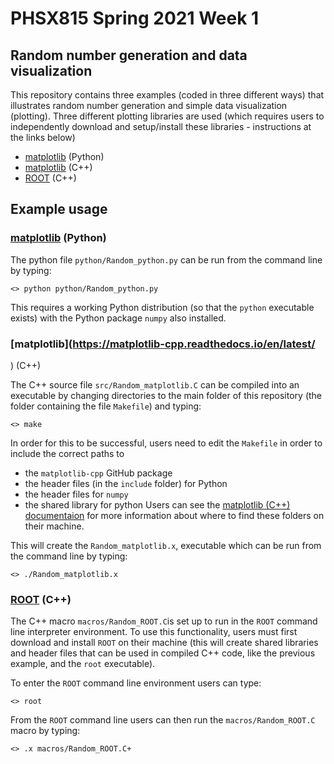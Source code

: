 # PHSX815 Spring 2021 Week 1 

## Random number generation and data visualization

This repository contains three examples (coded in three different
ways) that illustrates random number generation and simple data
visualization (plotting). Three different plotting libraries are used
(which requires users to independently download and setup/install
these libraries - instructions at the links below)

- [matplotlib](https://matplotlib.org/) (Python)
- [matplotlib](https://matplotlib-cpp.readthedocs.io/en/latest/
) (C++)
- [ROOT](https://root.cern/) (C++)

## Example usage

### [matplotlib](https://matplotlib.org/) (Python)

The python file `python/Random_python.py` can be run from the command
line by typing:

	<> python python/Random_python.py

This requires a working Python distribution (so that the `python`
executable exists) with the Python package `numpy` also installed.

### [matplotlib](https://matplotlib-cpp.readthedocs.io/en/latest/
) (C++)

The C++ source file `src/Random_matplotlib.C` can be compiled into an
executable by changing directories to the main folder of this
repository (the folder containing the file `Makefile`) and typing:

	<> make

In order for this to be successful, users need to edit the `Makefile`
in order to include the correct paths to
- the `matplotlib-cpp` GitHub package
- the header files (in the `include` folder) for Python
- the header files for `numpy`
- the shared library for python
Users can see the
[matplotlib (C++) documentaion](https://matplotlib-cpp.readthedocs.io/en/latest/)
for more information about where to find these folders on their
machine.

This will create the `Random_matplotlib.x`, executable which can be
run from the command line by typing:

	<> ./Random_matplotlib.x

### [ROOT](https://root.cern/) (C++)

The C++ macro `macros/Random_ROOT.C`is set up to run in the `ROOT`
command line interpreter environment. To use this functionality, users
must first download and install `ROOT` on their machine (this will
create shared libraries and header files that can be used in compiled
C++ code, like the previous example, and the `root` executable).

To enter the `ROOT` command line environment users can type:

	<> root

From the `ROOT` command line users can then run the
`macros/Random_ROOT.C` macro by typing:

	<> .x macros/Random_ROOT.C+
